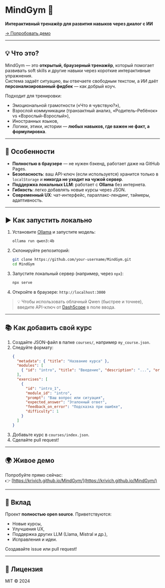 # MindGym 🧠

**Интерактивный тренажёр для развития навыков через диалог с ИИ**

[→ Попробовать демо](https://krivich.github.io/MindGym/)

---

## 💡 Что это?

MindGym — это **открытый, браузерный тренажёр**, который помогает развивать soft skills и другие навыки через короткие интерактивные упражнения.  
Система задаёт ситуацию, вы отвечаете свободным текстом, а ИИ даёт **персонализированный фидбек** — как добрый коуч.

Подходит для тренировки:
- Эмоциональной грамотности («Что я чувствую?»),
- Взрослой коммуникации (транзактный анализ, «Родитель–Ребёнок» vs «Взрослый–Взрослый»),
- Иностранных языков,
- Логики, этики, истории — **любых навыков, где важен не факт, а формулировка**.

---

## 🚀 Особенности

- **Полностью в браузере** — не нужен бэкенд, работает даже на GitHub Pages.
- **Безопасность**: ваш API-ключ (если используется) хранится только в `localStorage` и **никогда не уходит на чужой сервер**.
- **Поддержка локальных LLM**: работает с **Ollama** без интернета.
- **Гибкость**: легко добавлять новые курсы через JSON.
- **Современный UX**: чат-интерфейс, параллакс-лендинг, таймеры, адаптивность.

---

## ▶️ Как запустить локально

1. Установите [Ollama](https://ollama.com/) и запустите модель:
   ```bash
   ollama run qwen3:4b
   ```
2. Склонируйте репозиторий:
   ```bash
   git clone https://github.com/your-username/MindGym.git
   cd MindGym
   ```
3. Запустите локальный сервер (например, через `npx`):
   ```bash
   npx serve
   ```
4. Откройте в браузере: `http://localhost:3000`

> 💡 Чтобы использовать облачный Qwen (быстрее и точнее), введите API-ключ от [DashScope](https://dashscope.console.aliyun.com/) в поле ввода.

---

## 📚 Как добавить свой курс

1. Создайте JSON-файл в папке `courses/`, например `my_course.json`.
2. Следуйте формату:
   ```json
   {
     "metadata": { "title": "Название курса" },
     "modules": [
       { "id": "intro", "title": "Введение", "description": "...", "order": 1 }
     ],
     "exercises": [
       {
         "id": "intro_1",
         "module_id": "intro",
         "prompt": "Ваш вопрос или ситуация",
         "expected_answer": "Эталонный ответ",
         "feedback_on_error": "Подсказка при ошибке",
         "difficulty": 1
       }
     ]
   }
   ```
3. Добавьте курс в `courses/index.json`.
4. Сделайте pull request!

---

## 🌍 Живое демо

Попробуйте прямо сейчас:  
👉 [https://krivich.github.io/MindGym/](https://krivich.github.io/MindGym/)

---

## 🤝 Вклад

Проект **полностью open source**. Приветствуются:
- Новые курсы,
- Улучшения UX,
- Поддержка других LLM (Llama, Mistral и др.),
- Исправления и идеи.

Создавайте issue или pull request!

---

## 📄 Лицензия

MIT © 2024